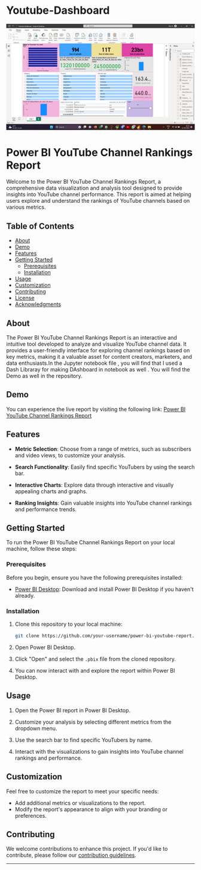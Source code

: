 # Youtube-Dashboard

<p align="center">
  <img src="https://github.com/Saniyaa08/Youtube-Dashboard/blob/main/Screenshot%20(23).png" alt="Power BI Report">
</p>

# Power BI YouTube Channel Rankings Report

Welcome to the Power BI YouTube Channel Rankings Report, a comprehensive data visualization and analysis tool designed to provide insights into YouTube channel performance. This report is aimed at helping users explore and understand the rankings of YouTube channels based on various metrics.

## Table of Contents

- [About](#about)
- [Demo](#demo)
- [Features](#features)
- [Getting Started](#getting-started)
  - [Prerequisites](#prerequisites)
  - [Installation](#installation)
- [Usage](#usage)
- [Customization](#customization)
- [Contributing](#contributing)
- [License](#license)
- [Acknowledgments](#acknowledgments)

## About

The Power BI YouTube Channel Rankings Report is an interactive and intuitive tool developed to analyze and visualize YouTube channel data. It provides a user-friendly interface for exploring channel rankings based on key metrics, making it a valuable asset for content creators, marketers, and data enthusiasts.In the Jupyter notebook file , you will find that I used a Dash Libraray for making DAshboard in notebook as well . You will find the Demo as well in the repository.

## Demo

You can experience the live report by visiting the following link: [Power BI YouTube Channel Rankings Report](https://docs.google.com/document/d/1SHivJyaoKS9RdlK-KLWnO89iR6KoVxTJwSGaD9kYqeA/edit?usp=sharing)

## Features

- **Metric Selection**: Choose from a range of metrics, such as subscribers and video views, to customize your analysis.

- **Search Functionality**: Easily find specific YouTubers by using the search bar.

- **Interactive Charts**: Explore data through interactive and visually appealing charts and graphs.

- **Ranking Insights**: Gain valuable insights into YouTube channel rankings and performance trends.

## Getting Started

To run the Power BI YouTube Channel Rankings Report on your local machine, follow these steps:

### Prerequisites

Before you begin, ensure you have the following prerequisites installed:

- [Power BI Desktop](https://powerbi.microsoft.com/en-us/desktop/): Download and install Power BI Desktop if you haven't already.

### Installation

1. Clone this repository to your local machine:

   ```bash
   git clone https://github.com/your-username/power-bi-youtube-report.git
   ```

2. Open Power BI Desktop.

3. Click "Open" and select the `.pbix` file from the cloned repository.

4. You can now interact with and explore the report within Power BI Desktop.

## Usage

1. Open the Power BI report in Power BI Desktop.

2. Customize your analysis by selecting different metrics from the dropdown menu.

3. Use the search bar to find specific YouTubers by name.

4. Interact with the visualizations to gain insights into YouTube channel rankings and performance.

## Customization

Feel free to customize the report to meet your specific needs:

- Add additional metrics or visualizations to the report.
- Modify the report's appearance to align with your branding or preferences.

## Contributing

We welcome contributions to enhance this project. If you'd like to contribute, please follow our [contribution guidelines](CONTRIBUTING.md).

---
